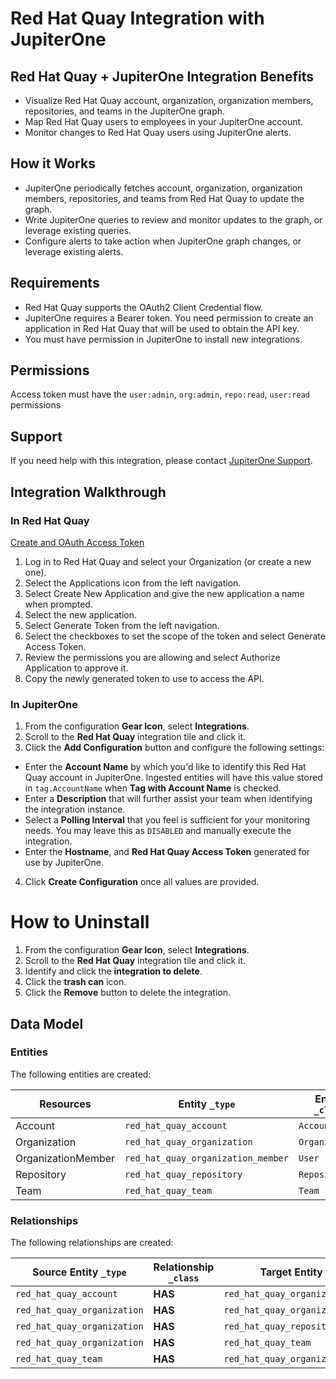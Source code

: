 # Red Hat Quay Integration with JupiterOne

## Red Hat Quay + JupiterOne Integration Benefits

- Visualize Red Hat Quay account, organization, organization members,
  repositories, and teams in the JupiterOne graph.
- Map Red Hat Quay users to employees in your JupiterOne account.
- Monitor changes to Red Hat Quay users using JupiterOne alerts.

## How it Works

- JupiterOne periodically fetches account, organization, organization members,
  repositories, and teams from Red Hat Quay to update the graph.
- Write JupiterOne queries to review and monitor updates to the graph, or
  leverage existing queries.
- Configure alerts to take action when JupiterOne graph changes, or leverage
  existing alerts.

## Requirements

- Red Hat Quay supports the OAuth2 Client Credential flow.
- JupiterOne requires a Bearer token. You need permission to create an
  application in Red Hat Quay that will be used to obtain the API key.
- You must have permission in JupiterOne to install new integrations.

## Permissions

Access token must have the `user:admin`, `org:admin`, `repo:read`, `user:read`
permissions

## Support

If you need help with this integration, please contact
[JupiterOne Support](https://support.jupiterone.io).

## Integration Walkthrough

### In Red Hat Quay

[Create and OAuth Access Token](https://access.redhat.com/documentation/en-us/red_hat_quay/3/html/red_hat_quay_api_guide/using_the_red_hat_quay_api#create_oauth_access_token)

1. Log in to Red Hat Quay and select your Organization (or create a new one).
2. Select the Applications icon from the left navigation.
3. Select Create New Application and give the new application a name when
   prompted.
4. Select the new application.
5. Select Generate Token from the left navigation.
6. Select the checkboxes to set the scope of the token and select Generate
   Access Token.
7. Review the permissions you are allowing and select Authorize Application to
   approve it.
8. Copy the newly generated token to use to access the API.

### In JupiterOne

1. From the configuration **Gear Icon**, select **Integrations**.
2. Scroll to the **Red Hat Quay** integration tile and click it.
3. Click the **Add Configuration** button and configure the following settings:

- Enter the **Account Name** by which you'd like to identify this Red Hat Quay
  account in JupiterOne. Ingested entities will have this value stored in
  `tag.AccountName` when **Tag with Account Name** is checked.
- Enter a **Description** that will further assist your team when identifying
  the integration instance.
- Select a **Polling Interval** that you feel is sufficient for your monitoring
  needs. You may leave this as `DISABLED` and manually execute the integration.
- Enter the **Hostname**, and **Red Hat Quay Access Token** generated for use by
  JupiterOne.

4. Click **Create Configuration** once all values are provided.

# How to Uninstall

1. From the configuration **Gear Icon**, select **Integrations**.
2. Scroll to the **Red Hat Quay** integration tile and click it.
3. Identify and click the **integration to delete**.
4. Click the **trash can** icon.
5. Click the **Remove** button to delete the integration.

<!-- {J1_DOCUMENTATION_MARKER_START} -->
<!--
********************************************************************************
NOTE: ALL OF THE FOLLOWING DOCUMENTATION IS GENERATED USING THE
"j1-integration document" COMMAND. DO NOT EDIT BY HAND! PLEASE SEE THE DEVELOPER
DOCUMENTATION FOR USAGE INFORMATION:

https://github.com/JupiterOne/sdk/blob/main/docs/integrations/development.md
********************************************************************************
-->

## Data Model

### Entities

The following entities are created:

| Resources          | Entity `_type`                     | Entity `_class` |
| ------------------ | ---------------------------------- | --------------- |
| Account            | `red_hat_quay_account`             | `Account`       |
| Organization       | `red_hat_quay_organization`        | `Organization`  |
| OrganizationMember | `red_hat_quay_organization_member` | `User`          |
| Repository         | `red_hat_quay_repository`          | `Repository`    |
| Team               | `red_hat_quay_team`                | `Team`          |

### Relationships

The following relationships are created:

| Source Entity `_type`       | Relationship `_class` | Target Entity `_type`              |
| --------------------------- | --------------------- | ---------------------------------- |
| `red_hat_quay_account`      | **HAS**               | `red_hat_quay_organization`        |
| `red_hat_quay_organization` | **HAS**               | `red_hat_quay_organization_member` |
| `red_hat_quay_organization` | **HAS**               | `red_hat_quay_repository`          |
| `red_hat_quay_organization` | **HAS**               | `red_hat_quay_team`                |
| `red_hat_quay_team`         | **HAS**               | `red_hat_quay_organization_member` |

<!--
********************************************************************************
END OF GENERATED DOCUMENTATION AFTER BELOW MARKER
********************************************************************************
-->
<!-- {J1_DOCUMENTATION_MARKER_END} -->
